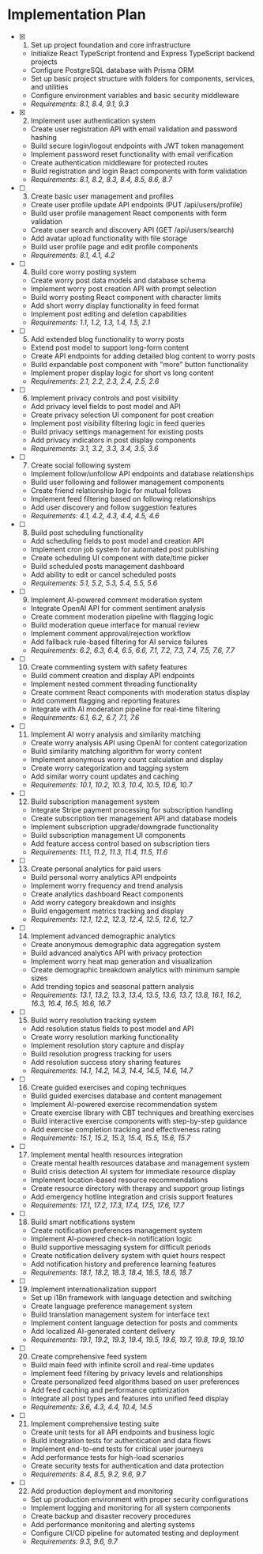 # Implementation Plan

- [x] 1. Set up project foundation and core infrastructure
  - Initialize React TypeScript frontend and Express TypeScript backend projects
  - Configure PostgreSQL database with Prisma ORM
  - Set up basic project structure with folders for components, services, and utilities
  - Configure environment variables and basic security middleware
  - _Requirements: 8.1, 8.4, 9.1, 9.3_

- [x] 2. Implement user authentication system

  - Create user registration API with email validation and password hashing
  - Build secure login/logout endpoints with JWT token management
  - Implement password reset functionality with email verification
  - Create authentication middleware for protected routes
  - Build registration and login React components with form validation
  - _Requirements: 8.1, 8.2, 8.3, 8.4, 8.5, 8.6, 8.7_




- [ ] 3. Create basic user management and profiles
  - Create user profile update API endpoints (PUT /api/users/profile)
  - Build user profile management React components with form validation
  - Create user search and discovery API (GET /api/users/search)
  - Add avatar upload functionality with file storage
  - Build user profile page and edit profile components
  - _Requirements: 8.1, 4.1, 4.2_

- [ ] 4. Build core worry posting system
  - Create worry post data models and database schema
  - Implement worry post creation API with prompt selection
  - Build worry posting React component with character limits
  - Add short worry display functionality in feed format
  - Implement post editing and deletion capabilities
  - _Requirements: 1.1, 1.2, 1.3, 1.4, 1.5, 2.1_

- [ ] 5. Add extended blog functionality to worry posts
  - Extend post model to support long-form content
  - Create API endpoints for adding detailed blog content to worry posts
  - Build expandable post component with "more" button functionality
  - Implement proper display logic for short vs long content
  - _Requirements: 2.1, 2.2, 2.3, 2.4, 2.5, 2.6_

- [ ] 6. Implement privacy controls and post visibility
  - Add privacy level fields to post model and API
  - Create privacy selection UI component for post creation
  - Implement post visibility filtering logic in feed queries
  - Build privacy settings management for existing posts
  - Add privacy indicators in post display components
  - _Requirements: 3.1, 3.2, 3.3, 3.4, 3.5, 3.6_

- [ ] 7. Create social following system
  - Implement follow/unfollow API endpoints and database relationships
  - Build user following and follower management components
  - Create friend relationship logic for mutual follows
  - Implement feed filtering based on following relationships
  - Add user discovery and follow suggestion features
  - _Requirements: 4.1, 4.2, 4.3, 4.4, 4.5, 4.6_

- [ ] 8. Build post scheduling functionality
  - Add scheduling fields to post model and creation API
  - Implement cron job system for automated post publishing
  - Create scheduling UI component with date/time picker
  - Build scheduled posts management dashboard
  - Add ability to edit or cancel scheduled posts
  - _Requirements: 5.1, 5.2, 5.3, 5.4, 5.5, 5.6_

- [ ] 9. Implement AI-powered comment moderation system
  - Integrate OpenAI API for comment sentiment analysis
  - Create comment moderation pipeline with flagging logic
  - Build moderation queue interface for manual review
  - Implement comment approval/rejection workflow
  - Add fallback rule-based filtering for AI service failures
  - _Requirements: 6.2, 6.3, 6.4, 6.5, 6.6, 7.1, 7.2, 7.3, 7.4, 7.5, 7.6, 7.7_

- [ ] 10. Create commenting system with safety features
  - Build comment creation and display API endpoints
  - Implement nested comment threading functionality
  - Create comment React components with moderation status display
  - Add comment flagging and reporting features
  - Integrate with AI moderation pipeline for real-time filtering
  - _Requirements: 6.1, 6.2, 6.7, 7.1, 7.6_

- [ ] 11. Implement AI worry analysis and similarity matching
  - Create worry analysis API using OpenAI for content categorization
  - Build similarity matching algorithm for worry content
  - Implement anonymous worry count calculation and display
  - Create worry categorization and tagging system
  - Add similar worry count updates and caching
  - _Requirements: 10.1, 10.2, 10.3, 10.4, 10.5, 10.6, 10.7_

- [ ] 12. Build subscription management system
  - Integrate Stripe payment processing for subscription handling
  - Create subscription tier management API and database models
  - Implement subscription upgrade/downgrade functionality
  - Build subscription management UI components
  - Add feature access control based on subscription tiers
  - _Requirements: 11.1, 11.2, 11.3, 11.4, 11.5, 11.6_

- [ ] 13. Create personal analytics for paid users
  - Build personal worry analytics API endpoints
  - Implement worry frequency and trend analysis
  - Create analytics dashboard React components
  - Add worry category breakdown and insights
  - Build engagement metrics tracking and display
  - _Requirements: 12.1, 12.2, 12.3, 12.4, 12.5, 12.6, 12.7_

- [ ] 14. Implement advanced demographic analytics
  - Create anonymous demographic data aggregation system
  - Build advanced analytics API with privacy protection
  - Implement worry heat map generation and visualization
  - Create demographic breakdown analytics with minimum sample sizes
  - Add trending topics and seasonal pattern analysis
  - _Requirements: 13.1, 13.2, 13.3, 13.4, 13.5, 13.6, 13.7, 13.8, 16.1, 16.2, 16.3, 16.4, 16.5, 16.6, 16.7_

- [ ] 15. Build worry resolution tracking system
  - Add resolution status fields to post model and API
  - Create worry resolution marking functionality
  - Implement resolution story capture and display
  - Build resolution progress tracking for users
  - Add resolution success story sharing features
  - _Requirements: 14.1, 14.2, 14.3, 14.4, 14.5, 14.6, 14.7_

- [ ] 16. Create guided exercises and coping techniques
  - Build guided exercises database and content management
  - Implement AI-powered exercise recommendation system
  - Create exercise library with CBT techniques and breathing exercises
  - Build interactive exercise components with step-by-step guidance
  - Add exercise completion tracking and effectiveness rating
  - _Requirements: 15.1, 15.2, 15.3, 15.4, 15.5, 15.6, 15.7_

- [ ] 17. Implement mental health resources integration
  - Create mental health resources database and management system
  - Build crisis detection AI system for immediate resource display
  - Implement location-based resource recommendations
  - Create resource directory with therapy and support group listings
  - Add emergency hotline integration and crisis support features
  - _Requirements: 17.1, 17.2, 17.3, 17.4, 17.5, 17.6, 17.7_

- [ ] 18. Build smart notifications system
  - Create notification preferences management system
  - Implement AI-powered check-in notification logic
  - Build supportive messaging system for difficult periods
  - Create notification delivery system with quiet hours respect
  - Add notification history and preference learning features
  - _Requirements: 18.1, 18.2, 18.3, 18.4, 18.5, 18.6, 18.7_

- [ ] 19. Implement internationalization support
  - Set up i18n framework with language detection and switching
  - Create language preference management system
  - Build translation management system for interface text
  - Implement content language detection for posts and comments
  - Add localized AI-generated content delivery
  - _Requirements: 19.1, 19.2, 19.3, 19.4, 19.5, 19.6, 19.7, 19.8, 19.9, 19.10_

- [ ] 20. Create comprehensive feed system
  - Build main feed with infinite scroll and real-time updates
  - Implement feed filtering by privacy levels and relationships
  - Create personalized feed algorithms based on user preferences
  - Add feed caching and performance optimization
  - Integrate all post types and features into unified feed display
  - _Requirements: 3.6, 4.3, 4.4, 10.4, 14.5_

- [ ] 21. Implement comprehensive testing suite
  - Create unit tests for all API endpoints and business logic
  - Build integration tests for authentication and data flows
  - Implement end-to-end tests for critical user journeys
  - Add performance tests for high-load scenarios
  - Create security tests for authentication and data protection
  - _Requirements: 8.4, 8.5, 9.2, 9.6, 9.7_

- [ ] 22. Add production deployment and monitoring
  - Set up production environment with proper security configurations
  - Implement logging and monitoring for all system components
  - Create backup and disaster recovery procedures
  - Add performance monitoring and alerting systems
  - Configure CI/CD pipeline for automated testing and deployment
  - _Requirements: 9.3, 9.6, 9.7_